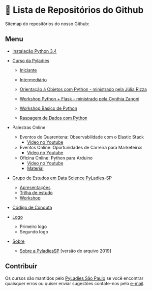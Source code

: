 # 🚀 Lista de Repositórios do Github

Sitemap do repositórios do nosso Github:

## Menu

- [Instalação Python 3.4](https://github.com/PyLadiesSP/Cursos/blob/master/Slides_InstallPython_v2.pdf)

- [Curso da Pyladies](https://github.com/PyLadiesSP/Cursos)

    * [Iniciante](https://github.com/PyLadiesSP/Cursos/tree/master/Iniciante)

  * [Intermediário](https://github.com/PyLadiesSP/Cursos/tree/master/Intermedi%C3%A1rio%20I)

  * [Orientação à Objetos com Python - ministrado pela Júlia Rizza](https://github.com/PyLadiesSP/Cursos/tree/master/Intermedi%C3%A1rio%20II)
  
  * [Workshop Python + Flask - ministrado pela Cynthia Zanoni](http://www.slideshare.net/cynthiazanoni/mini-workshop-flask)
  
  * [Workshop Básico de Python](https://github.com/PyLadiesSP/Cursos/blob/master/Workshops/Workshop_PyLadiesSP.pdf)
  
  * [Raspagem de Dados com Python](https://github.com/PyLadiesSP/Cursos/blob/master/Workshops/Raspagem%20de%20dados_PyLadiesSP.pdf)

- Palestras Online
    * Eventos de Quarentena: Observabilidade com o Elastic Stack
        - [Video no Youtube](https://www.youtube.com/watch?v=LghF8-uwBEk)
    - Eventos Online: Oportunidades de Carreira para Marketeirxs
        - [Video no Youtube](https://www.youtube.com/watch?v=4LSBHvCPWwc)
    - Oficina Online: Python para Arduino
       - [Video no Youtube](https://www.youtube.com/watch?v=a1TyTHMpHI4)
       - [Material]()

- [Grupo de Estudos em Data Science PyLadies-SP](https://github.com/PyLadiesSP/data-science)
    * [Apresentações](https://github.com/PyLadiesSP/data-science/tree/master/Apresenta%C3%A7%C3%B5es)
    * [Trilha de estudo](https://github.com/PyLadiesSP/data-science/tree/master/Trilha%20de%20Estudos)
    * [Workshop](https://github.com/PyLadiesSP/data-science/tree/master/workshops)

- [Código de Conduta](https://github.com/PyLadiesSP/codigo-de-conduta)
- [Logo](https://github.com/PyLadiesSP/logo)
    * Primeiro logo
    * Segundo logo
- [Sobre](https://github.com/PyLadiesSP/sobre)
    * [Sobre a PyladiesSP](https://github.com/PyLadiesSP/sobre/blob/master/sobre_pyladiessp.pdf) [versão do arquivo 2019]
## Contribuir

Os cursos são mantidos pelo [PyLadies São Paulo](https://pyladiessp.github.io) se você encontrar quaisquer erros ou quiser enviar sugestões contate-nos pelo [e-mail](mailto:saopaulo@pyladies.com).
